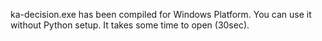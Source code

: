 ka-decision.exe has been compiled for Windows Platform. You can use it without Python setup. It takes some time to open (30sec).